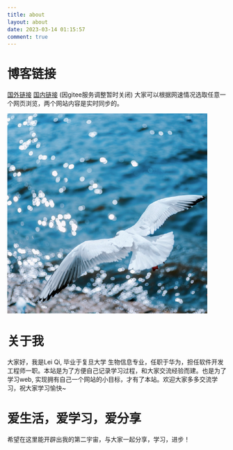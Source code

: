 ```yaml
---
title: about
layout: about
date: 2023-03-14 01:15:57
comment: true
---
```


# 博客链接
[国外链接](https://leiqichn.github.io/)
[国内链接](https://leiqichn.gitee.io/) (因gitee服务调整暂时关闭)
大家可以根据网速情况选取任意一个网页浏览，两个网站内容是实时同步的。

![](../imgs/白鸽.png)
# 关于我

大家好，我是Lei Qi, 毕业于复旦大学 生物信息专业，任职于华为，担任软件开发工程师一职。本站是为了方便自己记录学习过程，和大家交流经验而建。也是为了学习web, 实现拥有自己一个网站的小目标，才有了本站。欢迎大家多多交流学习，祝大家学习愉快~

# 爱生活，爱学习，爱分享

希望在这里能开辟出我的第二宇宙，与大家一起分享，学习，进步！



